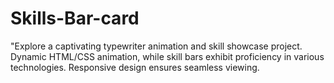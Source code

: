 # Skills-Bar-card
"Explore a captivating typewriter animation and skill showcase project. Dynamic HTML/CSS animation, while skill bars exhibit proficiency in various technologies. Responsive design ensures seamless viewing.
